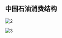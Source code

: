## 中国石油消费结构

![2](http://xn--p3t50i.top/mytest/pic/2.jpg)

![3](http://xn--p3t50i.top/mytest/pic/3.jpg)

